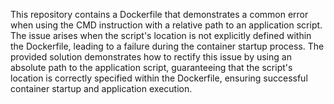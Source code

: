 This repository contains a Dockerfile that demonstrates a common error when using the CMD instruction with a relative path to an application script. The issue arises when the script's location is not explicitly defined within the Dockerfile, leading to a failure during the container startup process. The provided solution demonstrates how to rectify this issue by using an absolute path to the application script, guaranteeing that the script's location is correctly specified within the Dockerfile, ensuring successful container startup and application execution.